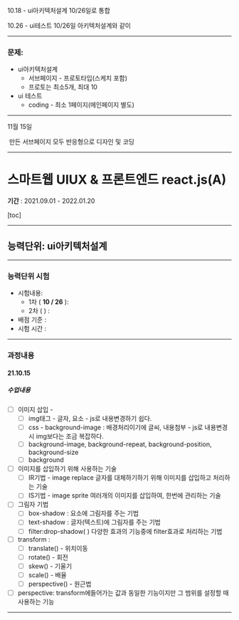 10.18 - ui아키텍처설계 10/26일로 통합

10.26 - ui테스트  10/26일 아키텍처설계와 같이

---

### 문제: 

- ui아키텍처설계 
  - 서브페이지 - 프로토타입(스케치 포함)
  - 프로토는 최소5개, 최대 10
- ui 테스트
  - coding - 최소 1페이지(메인페이지 별도)

---

11월 15일 

​	만든 서브페이지 모두 반응형으로 디자인 및 코딩

---

# 스마트웹 UIUX & 프론트엔드 react.js(A)

**기간** : 2021.09.01 - 2022.01.20

[toc]

---

## 능력단위: ui아키텍처설계 

---

### 능력단위 시험

 - 시험내용:  
   - 1차 ( **10 / 26** ): 
   - 2차 ( ) : 
 - 배점 기준 : 
 - 시험 시간 :  

---

### 과정내용

#### 21.10.15

##### 수업내용

- [ ] 이미지 삽입 - 
  - [ ] img태그 - 글자, 요소 - js로 내용변경하기 쉽다.
  - [ ] css - background-image : 배경처리이기에 글씨, 내용첨부 - js로 내용변경시 img보다는 조금 복잡하다.
  - [ ] background-image, background-repeat, background-position, background-size
  - [ ] background
- [ ] 이미지를 삽입하기 위해 사용하는 기술
  - [ ] IR기법 - image replace 글자를 대체하기하기 위해 이미지를 삽입하고 처리하는 기술
  - [ ] IS기법 - image sprite 여러개의 이미지를 삽입하여, 한번에 관리하는 기술
- [ ] 그림자 기법 
  - [ ] box-shadow : 요소에 그림자를 주는 기법
  - [ ] text-shadow : 글자(텍스트)에 그림자를 주는 기법
  - [ ] filter:drop-shadow( ) 다양한 효과의 기능중에 filter효과로 처리하는 기법
- [ ] transform :
  - [ ] translate() - 위치이동
  - [ ] rotate() - 회전
  - [ ] skew() - 기울기
  - [ ] scale() - 배율
  - [ ] perspective() - 원근법
- [ ] perspective: transform에들어가는 값과 동일한 기능이지만 그 범위를 설정할 때 사용하는 기능

---













